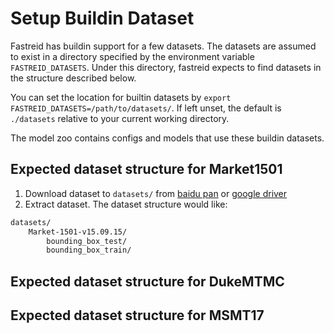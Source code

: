 # Setup Buildin Dataset

Fastreid has buildin support for a few datasets. The datasets are assumed to exist in a directory specified by the environment variable `FASTREID_DATASETS`. Under this directory, fastreid expects to find datasets in the structure described below.

You can set the location for builtin datasets by `export FASTREID_DATASETS=/path/to/datasets/`. If left unset, the default is `./datasets` relative to your current working directory.

The model zoo contains configs and models that use these buildin datasets.

## Expected dataset structure for Market1501

1. Download dataset to `datasets/` from [baidu pan](https://pan.baidu.com/s/1ntIi2Op) or [google driver](https://drive.google.com/file/d/0B8-rUzbwVRk0c054eEozWG9COHM/view)
2. Extract dataset. The dataset structure would like:

```bash
datasets/
    Market-1501-v15.09.15/
        bounding_box_test/
        bounding_box_train/
```

## Expected dataset structure for DukeMTMC

## Expected dataset structure for MSMT17

